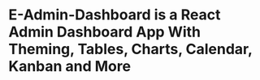 # E-Admin-Dashboard is a React Admin Dashboard App With Theming, Tables, Charts, Calendar, Kanban and More

